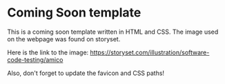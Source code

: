 # Coming Soon template
This is a coming soon template written in HTML and CSS. The image used on the webpage was found on storyset. 

Here is the link to the image: 
https://storyset.com/illustration/software-code-testing/amico

Also, don't forget to update the favicon and CSS paths!